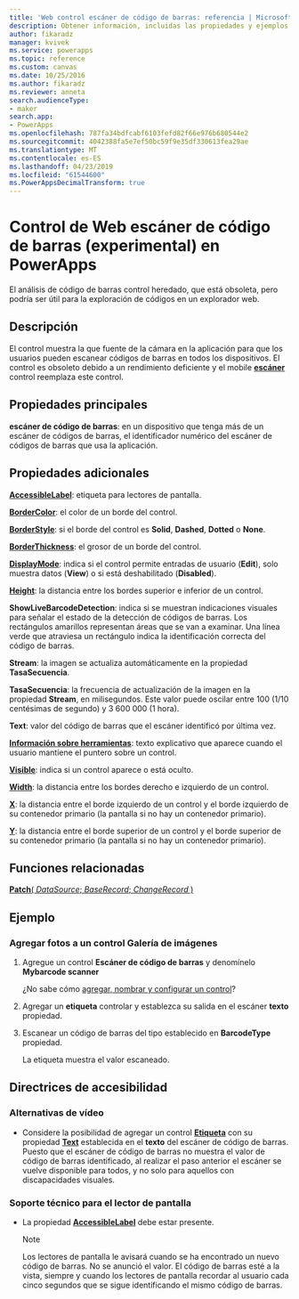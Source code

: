 ```yaml
---
title: 'Web control escáner de código de barras: referencia | Microsoft Docs'
description: Obtener información, incluidas las propiedades y ejemplos sobre el control escáner de código de barras
author: fikaradz
manager: kvivek
ms.service: powerapps
ms.topic: reference
ms.custom: canvas
ms.date: 10/25/2016
ms.author: fikaradz
ms.reviewer: anneta
search.audienceType:
- maker
search.app:
- PowerApps
ms.openlocfilehash: 787fa34bdfcabf6103fefd82f66e976b680544e2
ms.sourcegitcommit: 4042388fa5e7ef50bc59f9e35df330613fea29ae
ms.translationtype: MT
ms.contentlocale: es-ES
ms.lasthandoff: 04/23/2019
ms.locfileid: "61544600"
ms.PowerAppsDecimalTransform: true
---
```

# <a name="web-barcode-scanner-control-experimental-in-powerapps"></a>Control de Web escáner de código de barras (experimental) en PowerApps

El análisis de código de barras control heredado, que está obsoleta, pero podría ser útil para la exploración de códigos en un explorador web.

## <a name="description"></a>Descripción

El control muestra la que fuente de la cámara en la aplicación para que los usuarios pueden escanear códigos de barras en todos los dispositivos. El control es obsoleto debido a un rendimiento deficiente y el mobile **[escáner](control-new-barcode-scanner.md)** control reemplaza este control.

## <a name="key-properties"></a>Propiedades principales

**escáner de código de barras**: en un dispositivo que tenga más de un escáner de códigos de barras, el identificador numérico del escáner de códigos de barras que usa la aplicación.

## <a name="additional-properties"></a>Propiedades adicionales

**[AccessibleLabel](properties-accessibility.md)**: etiqueta para lectores de pantalla.

**[BorderColor](properties-color-border.md)**: el color de un borde del control.

**[BorderStyle](properties-color-border.md)**: si el borde del control es **Solid**, **Dashed**, **Dotted** o **None**.

**[BorderThickness](properties-color-border.md)**: el grosor de un borde del control.

**[DisplayMode](properties-core.md)**: indica si el control permite entradas de usuario (**Edit**), solo muestra datos (**View**) o si está deshabilitado (**Disabled**).

**[Height](properties-size-location.md)**: la distancia entre los bordes superior e inferior de un control.

**ShowLiveBarcodeDetection**: indica si se muestran indicaciones visuales para señalar el estado de la detección de códigos de barras. Los rectángulos amarillos representan áreas que se van a examinar. Una línea verde que atraviesa un rectángulo indica la identificación correcta del código de barras.

**Stream**: la imagen se actualiza automáticamente en la propiedad **TasaSecuencia**.

**TasaSecuencia**: la frecuencia de actualización de la imagen en la propiedad **Stream**, en milisegundos.  Este valor puede oscilar entre 100 (1/10 centésimas de segundo) y 3 600 000 (1 hora).

**Text**: valor del código de barras que el escáner identificó por última vez.

**[Información sobre herramientas](properties-core.md)**: texto explicativo que aparece cuando el usuario mantiene el puntero sobre un control.

**[Visible](properties-core.md)**: indica si un control aparece o está oculto.

**[Width](properties-size-location.md)**: la distancia entre los bordes derecho e izquierdo de un control.

**[X](properties-size-location.md)**: la distancia entre el borde izquierdo de un control y el borde izquierdo de su contenedor primario (la pantalla si no hay un contenedor primario).

**[Y](properties-size-location.md)**: la distancia entre el borde superior de un control y el borde superior de su contenedor primario (la pantalla si no hay un contenedor primario).

## <a name="related-functions"></a>Funciones relacionadas

[**Patch**( *DataSource*; *BaseRecord*; *ChangeRecord* )](../functions/function-patch.md)

## <a name="example"></a>Ejemplo

### <a name="add-photos-to-an-image-gallery-control"></a>Agregar fotos a un control Galería de imágenes

1. Agregue un control **Escáner de código de barras** y denomínelo **Mybarcode scanner**

    ¿No sabe cómo [agregar, nombrar y configurar un control](../add-configure-controls.md)?

1. Agregar un **etiqueta** controlar y establezca su salida en el escáner **texto** propiedad.

1. Escanear un código de barras del tipo establecido en **BarcodeType** propiedad.

    La etiqueta muestra el valor escaneado.

## <a name="accessibility-guidelines"></a>Directrices de accesibilidad

### <a name="video-alternatives"></a>Alternativas de vídeo

* Considere la posibilidad de agregar un control **[Etiqueta](control-text-box.md)** con su propiedad **[Text](properties-core.md)** establecida en el **texto** del escáner de código de barras. Puesto que el escáner de código de barras no muestra el valor de código de barras identificado, al realizar el paso anterior el escáner se vuelve disponible para todos, y no solo para aquellos con discapacidades visuales.

### <a name="screen-reader-support"></a>Soporte técnico para el lector de pantalla

* La propiedad **[AccessibleLabel](properties-accessibility.md)** debe estar presente.

    > [!NOTE]
  > Los lectores de pantalla le avisará cuando se ha encontrado un nuevo código de barras. No se anunció el valor. El código de barras esté a la vista, siempre y cuando los lectores de pantalla recordar al usuario cada cinco segundos que se sigue identificando el mismo código de barras.
